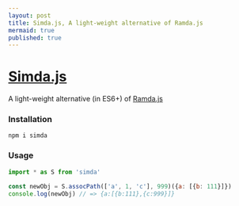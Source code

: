 ```yaml
---
layout: post
title: Simda.js, A light-weight alternative of Ramda.js
mermaid: true
published: true
---
```

# [Simda.js](https://www.npmjs.com/package/simda)

A light-weight alternative (in ES6+) of [Ramda.js](https://ramdajs.com/)

### Installation

```shell
npm i simda
```

### Usage

```js
import * as S from 'simda'

const newObj = S.assocPath(['a', 1, 'c'], 999)({a: [{b: 111}]})
console.log(newObj) // => {a:[{b:111},{c:999}]}
```
